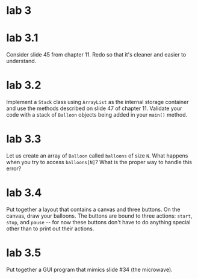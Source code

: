 # lab 3

# lab 3.1

Consider slide 45 from chapter 11.  Redo so that it's cleaner and easier to understand.

# lab 3.2

Implement a `Stack` class using `ArrayList` as the internal storage container and use the methods described on slide 47 of chapter 11.  Validate your code with a stack of `Balloon` objects being added in your `main()` method.

# lab 3.3

Let us create an array of `Balloon` called `balloons` of size `N`.  What happens when you try to access `balloons[N]`?  What is the proper way to handle this error?

# lab 3.4

Put together a layout that contains a canvas and three buttons.  On the canvas, draw your balloons.  The buttons are bound to three actions: `start`, `stop`, and `pause` -- for now these buttons don't have to do anything special other than to print out their actions.

# lab 3.5

Put together a GUI program that mimics slide #34 (the microwave).
